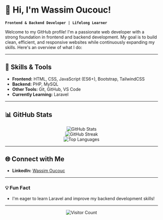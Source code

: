 # 👋 Hi, I'm Wassim Oucouc!

**`Frontend & Backend Developer | Lifelong Learner`**

Welcome to my GitHub profile! I'm a passionate web developer with a strong foundation in frontend and backend development. My goal is to build clean, efficient, and responsive websites while continuously expanding my skills. Here's an overview of what I do:

---

## 🔧 Skills & Tools

- **Frontend:** HTML, CSS, JavaScript (ES6+), Bootstrap, TailwindCSS
- **Backend:** PHP, MySQL
- **Other Tools:** Git, GitHub, VS Code
- **Currently Learning:** Laravel

---

## 📊 GitHub Stats

<p align="center">
  <img src="https://github-readme-stats-sigma-five.vercel.app/api?username=wassimoucouc&show_icons=true&theme=radical&hide_border=true" alt="GitHub Stats">
  <br>
  <img src="https://github-readme-streak-stats.herokuapp.com/?user=wassimoucouc&theme=radical&hide_border=true" alt="GitHub Streak">
  <br>
  <img src="https://github-readme-stats.vercel.app/api/top-langs/?username=wassimoucouc&layout=compact&theme=radical&hide_border=true" alt="Top Languages">
</p>


---



## 🌐 Connect with Me

- **LinkedIn:** [Wassim Oucouc](https://www.linkedin.com/in/wassim-oucouc/)

---

### 💡 Fun Fact
- I'm eager to learn Laravel and improve my backend development skills!

---

<p align="center">
  <img src="https://visitor-badge.glitch.me/badge?page_id=wassimoucouc.wassimoucouc&style=flat-square&color=0088cc" alt="Visitor Count">
</p>
